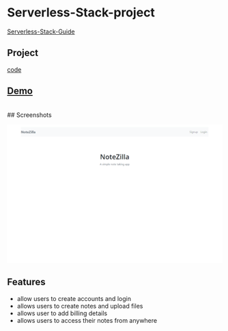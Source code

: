 # Serverless-Stack-project

[Serverless-Stack-Guide](https://serverless-stack.com/#guide)

## Project

[code](<[Serverless-project](https://github.com/abdelrhman-ahmed-kamal/Notezilla-app)>)

## [Demo](https://d36pfzmwqzyqcp.cloudfront.net/)

<br>
## Screenshots

![App Screenshot](27a58120-e5f1-44ed-9a83-d7860ae58b74.png)

## Features

- allow users to create accounts and login
- allows users to create notes and upload files
- allows user to add billing details
- allows users to access their notes from anywhere
